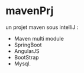# mavenPrj


un projet maven sous intelliJ :
- Maven multi module
- SpringBoot
- AngularJS
- BootStrap
- Mysql.

